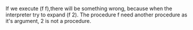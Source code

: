 If we execute (f f),there will be something wrong,
because when the interpreter try to expand (f 2).
The procedure f need another procedure as it's argument,
2 is not a procedure.